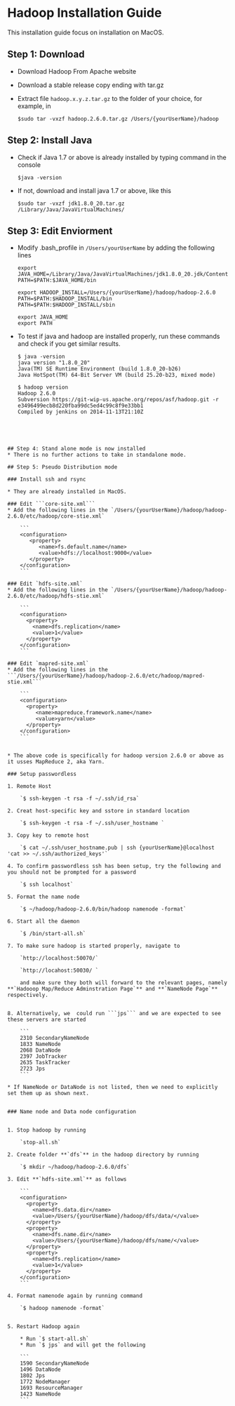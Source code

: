 # Hadoop Installation Guide

This installation guide focus on installation on MacOS.


## Step 1: Download

* Download Hadoop From Apache website
* Download a stable release copy ending with tar.gz
* Extract file `hadoop.x.y.z.tar.gz` to the folder of your choice, for example, in 



	```$sudo tar -vxzf hadoop.2.6.0.tar.gz /Users/{yourUserName}/hadoop```



## Step 2: Install Java


* Check if Java 1.7 or above is already installed by typing command in the console 

	``` $java -version ```

* If not, download and install java 1.7 or above, like this 

	```$sudo tar -vxzf jdk1.8.0_20.tar.gz /Library/Java/JavaVirtualMachines/```


## Step 3: Edit Enviorment


* Modify .bash_profile in ```/Users/yourUserName``` by adding the following lines

	```
	export JAVA_HOME=/Library/Java/JavaVirtualMachines/jdk1.8.0_20.jdk/Contents/Home
	PATH=$PATH:$JAVA_HOME/bin

	export HADOOP_INSTALL=/Users/{yourUserName}/hadoop/hadoop-2.6.0
	PATH=$PATH:$HADOOP_INSTALL/bin
	PATH=$PATH:$HADOOP_INSTALL/sbin

	export JAVA_HOME
	export PATH
	```

* To test if java and hadoop are installed properly, run these commands and check if you get similar results.

	```
	$ java -version
	java version "1.8.0_20"
	Java(TM) SE Runtime Environment (build 1.8.0_20-b26)
	Java HotSpot(TM) 64-Bit Server VM (build 25.20-b23, mixed mode)
	``` 
	```
	$ hadoop version
	Hadoop 2.6.0
	Subversion https://git-wip-us.apache.org/repos/asf/hadoop.git -r e3496499ecb8d220fba99dc5ed4c99c8f9e33bb1
	Compiled by jenkins on 2014-11-13T21:10Z
```




## Step 4: Stand alone mode is now installed
* There is no further actions to take in standalone mode.

## Step 5: Pseudo Distribution mode

### Install ssh and rsync

* They are already installed in MacOS.

### Edit ```core-site.xml```
* Add the following lines in the `/Users/{yourUserName}/hadoop/hadoop-2.6.0/etc/hadoop/core-stie.xml`

	```
	<configuration>
	   <property>
	      <name>fs.default.name</name>
	      <value>hdfs://localhost:9000</value>
	   </property>
	</configuration>
	```

### Edit `hdfs-site.xml`
* Add the following lines in the `/Users/{yourUserName}/hadoop/hadoop-2.6.0/etc/hadoop/hdfs-stie.xml`

	```
	<configuration>
	  <property>
	    <name>dfs.replication</name>
	    <value>1</value>
	  </property>
	</configuration>
	```

### Edit `mapred-site.xml`
* Add the following lines in the ```/Users/{yourUserName}/hadoop/hadoop-2.6.0/etc/hadoop/mapred-stie.xml```

	```
	<configuration>
	  <property>
	     <name>mapreduce.framework.name</name>
	     <value>yarn</value>
	  </property>
	</configuration>
	```


* The above code is specifically for hadoop version 2.6.0 or above as it usses MapReduce 2, aka Yarn.

### Setup passwordless

1. Remote Host 
	
	`$ ssh-keygen -t rsa -f ~/.ssh/id_rsa`

2. Creat host-specific key and sstore in standard location  
	
	`$ ssh-keygen -t rsa -f ~/.ssh/user_hostname `

3. Copy key to remote host 
	
	`$ cat ~/.ssh/user_hostname.pub | ssh {yourUserName}@localhost 'cat >> ~/.ssh/authorized_keys'`

4. To confirm passwordless ssh has been setup, try the following and you should not be prompted for a password  
	
	`$ ssh localhost`

5. Format the name node 
	
	`$ ~/hadoop/hadoop-2.6.0/bin/hadoop namenode -format`

6. Start all the daemon 
	
	`$ /bin/start-all.sh`

7. To make sure hadoop is started properly, navigate to 
	
	`http://localhost:50070/`
	
	`http://locahost:50030/ `
	
	and make sure they both will forward to the relevant pages, namely **`Hadooop Map/Reduce Adminstration Page`** and **`NameNode Page`** respectively.


8. Alternatively, we  could run ```jps``` and we are expected to see these servers are started

	```
	2310 SecondaryNameNode	1833 NameNode	2068 DataNode	2397 JobTracker	2635 TaskTracker	2723 Jps
	```

* If NameNode or DataNode is not listed, then we need to explicitly set them up as shown next.


### Name node and Data node configuration


1. Stop hadoop by running 
	
	`stop-all.sh`
	
2. Create folder **`dfs`** in the hadoop directory by running 
	
	`$ mkdir ~/hadoop/hadoop-2.6.0/dfs`

3. Edit **`hdfs-site.xml`** as follows
	
	```
	<configuration>
	  <property>
	    <name>dfs.data.dir</name>
	    <value>/Users/{yourUserName}/hadoop/dfs/data/</value>
	  </property>
	  <property>
	    <name>dfs.name.dir</name>
	    <value>/Users/{yourUserName}/hadoop/dfs/name/</value>
	  </property>
	  <property>
	    <name>dfs.replication</name>
	    <value>1</value>
	  </property>
	</configuration>
	```

4. Format namenode again by running command 

	`$ hadoop namenode -format`


5. Restart Hadoop again

	* Run `$ start-all.sh`
	* Run `$ jps` and will get the following

	```
	1590 SecondaryNameNode
	1496 DataNode
	1802 Jps
	1772 NodeManager
	1693 ResourceManager
	1423 NameNode
	```


